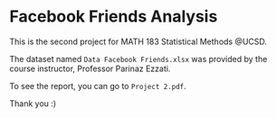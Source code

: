 # Facebook Friends Analysis

This is the second project for MATH 183 Statistical Methods @UCSD.

The dataset named `Data Facebook Friends.xlsx` was provided by the course instructor, Professor Parinaz Ezzati.

To see the report, you can go to `Project 2.pdf`.

Thank you :)
